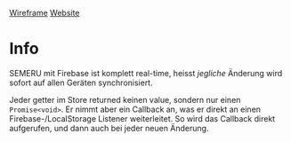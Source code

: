 [Wireframe](https://www.figma.com/file/WJ5AnYxGfLinsR86R31smc/SEMERU?node-id=0%3A1)
[Website](https://nilstrieb.github.io/semeru/)

# Info

SEMERU mit Firebase ist komplett real-time, heisst *jegliche* Änderung wird sofort auf allen Geräten synchronisiert.

Jeder getter im Store returned keinen value, sondern nur einen `Promise<void>`. Er nimmt aber ein Callback an, was er
direkt an einen Firebase-/LocalStorage Listener weiterleitet. So wird das Callback direkt aufgerufen, und dann auch bei
jeder neuen Änderung.
